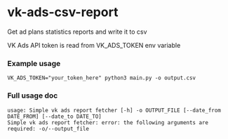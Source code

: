 # vk-ads-csv-report
Get ad plans statistics reports and write it to csv

VK Ads API token is read from VK_ADS_TOKEN env variable

### Example usage

```
VK_ADS_TOKEN="your_token_here" python3 main.py -o output.csv
```

### Full usage doc

```
usage: Simple vk ads report fetcher [-h] -o OUTPUT_FILE [--date_from DATE_FROM] [--date_to DATE_TO]
Simple vk ads report fetcher: error: the following arguments are required: -o/--output_file
```